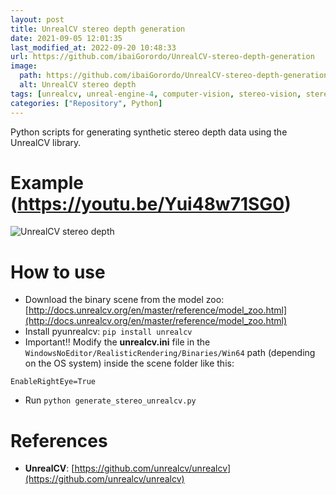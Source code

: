 ```yaml
---
layout: post
title: UnrealCV stereo depth generation
date: 2021-09-05 12:01:35 
last_modified_at: 2022-09-20 10:48:33 
url: https://github.com/ibaiGorordo/UnrealCV-stereo-depth-generation
image:
  path: https://github.com/ibaiGorordo/UnrealCV-stereo-depth-generation/raw/main/doc/img/unrealcvStereo.gif
  alt: UnrealCV stereo depth
tags: [unrealcv, unreal-engine-4, computer-vision, stereo-vision, stereo-depth-estimation, synthetic-data]
categories: ["Repository", Python]
---
```

Python scripts for generating synthetic stereo depth data using the UnrealCV library.

# Example (https://youtu.be/Yui48w71SG0)
![UnrealCV stereo depth](https://github.com/ibaiGorordo/UnrealCV-stereo-depth-generation/raw/main/doc/img/unrealcvStereo.gif)

# How to use
* Download the binary scene from the model zoo: [http://docs.unrealcv.org/en/master/reference/model_zoo.html](http://docs.unrealcv.org/en/master/reference/model_zoo.html)
* Install pyunrealcv: `pip install unrealcv`
* Important:bangbang: Modify the **unrealcv.ini** file in the `WindowsNoEditor/RealisticRendering/Binaries/Win64` path (depending on the OS system) inside the scene folder like this:

`EnableRightEye=True`

* Run `python generate_stereo_unrealcv.py` 


# References
* **UnrealCV**: [https://github.com/unrealcv/unrealcv](https://github.com/unrealcv/unrealcv)
